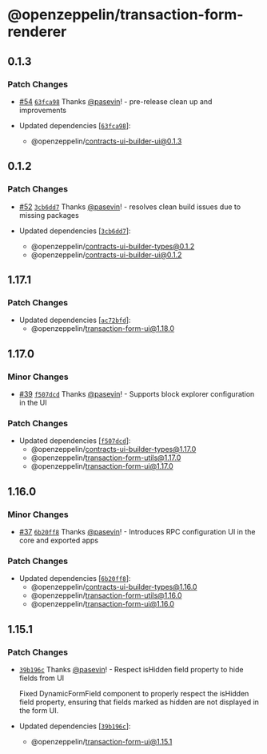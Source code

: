 # @openzeppelin/transaction-form-renderer

## 0.1.3

### Patch Changes

- [#54](https://github.com/OpenZeppelin/contracts-ui-builder/pull/54) [`63fca98`](https://github.com/OpenZeppelin/contracts-ui-builder/commit/63fca981f56bf9b2bb7c43c720bea3cbbd53d6f6) Thanks [@pasevin](https://github.com/pasevin)! - pre-release clean up and improvements

- Updated dependencies [[`63fca98`](https://github.com/OpenZeppelin/contracts-ui-builder/commit/63fca981f56bf9b2bb7c43c720bea3cbbd53d6f6)]:
  - @openzeppelin/contracts-ui-builder-ui@0.1.3

## 0.1.2

### Patch Changes

- [#52](https://github.com/OpenZeppelin/contracts-ui-builder/pull/52) [`3cb6dd7`](https://github.com/OpenZeppelin/contracts-ui-builder/commit/3cb6dd7e4f2bdf51860ae6abe51432bba0828037) Thanks [@pasevin](https://github.com/pasevin)! - resolves clean build issues due to missing packages

- Updated dependencies [[`3cb6dd7`](https://github.com/OpenZeppelin/contracts-ui-builder/commit/3cb6dd7e4f2bdf51860ae6abe51432bba0828037)]:
  - @openzeppelin/contracts-ui-builder-types@0.1.2
  - @openzeppelin/contracts-ui-builder-ui@0.1.2

## 1.17.1

### Patch Changes

- Updated dependencies [[`ac72bfd`](https://github.com/OpenZeppelin/transaction-form-builder/commit/ac72bfddf5e16b75b82a9d33713b37b97dc71f88)]:
  - @openzeppelin/transaction-form-ui@1.18.0

## 1.17.0

### Minor Changes

- [#39](https://github.com/OpenZeppelin/transaction-form-builder/pull/39) [`f507dcd`](https://github.com/OpenZeppelin/transaction-form-builder/commit/f507dcdc6cab173c812f9111c9c57d523d20740a) Thanks [@pasevin](https://github.com/pasevin)! - Supports block explorer configuration in the UI

### Patch Changes

- Updated dependencies [[`f507dcd`](https://github.com/OpenZeppelin/transaction-form-builder/commit/f507dcdc6cab173c812f9111c9c57d523d20740a)]:
  - @openzeppelin/contracts-ui-builder-types@1.17.0
  - @openzeppelin/transaction-form-utils@1.17.0
  - @openzeppelin/transaction-form-ui@1.17.0

## 1.16.0

### Minor Changes

- [#37](https://github.com/OpenZeppelin/transaction-form-builder/pull/37) [`6b20ff8`](https://github.com/OpenZeppelin/transaction-form-builder/commit/6b20ff82cab748db41797dff0891890e35a24bfe) Thanks [@pasevin](https://github.com/pasevin)! - Introduces RPC configuration UI in the core and exported apps

### Patch Changes

- Updated dependencies [[`6b20ff8`](https://github.com/OpenZeppelin/transaction-form-builder/commit/6b20ff82cab748db41797dff0891890e35a24bfe)]:
  - @openzeppelin/contracts-ui-builder-types@1.16.0
  - @openzeppelin/transaction-form-utils@1.16.0
  - @openzeppelin/transaction-form-ui@1.16.0

## 1.15.1

### Patch Changes

- [`39b196c`](https://github.com/OpenZeppelin/transaction-form-builder/commit/39b196cdea737678676f3da262e460201335d40d) Thanks [@pasevin](https://github.com/pasevin)! - Respect isHidden field property to hide fields from UI

  Fixed DynamicFormField component to properly respect the isHidden field property, ensuring that fields marked as hidden are not displayed in the form UI.

- Updated dependencies [[`39b196c`](https://github.com/OpenZeppelin/transaction-form-builder/commit/39b196cdea737678676f3da262e460201335d40d)]:
  - @openzeppelin/transaction-form-ui@1.15.1
